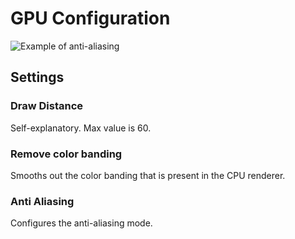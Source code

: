 # GPU Configuration

![Example of anti-aliasing](https://i.imgur.com/ZI4Y7d3.png)

## Settings

### Draw Distance

Self-explanatory. Max value is 60.

### Remove color banding

Smooths out the color banding that is present in the CPU renderer.

### Anti Aliasing

Configures the anti-aliasing mode.